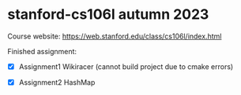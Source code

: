 # stanford-cs106l autumn 2023

Course website: https://web.stanford.edu/class/cs106l/index.html

Finished assignment:

- [x] Assignment1 Wikiracer (cannot build project due to cmake errors)

- [x] Assignment2 HashMap
